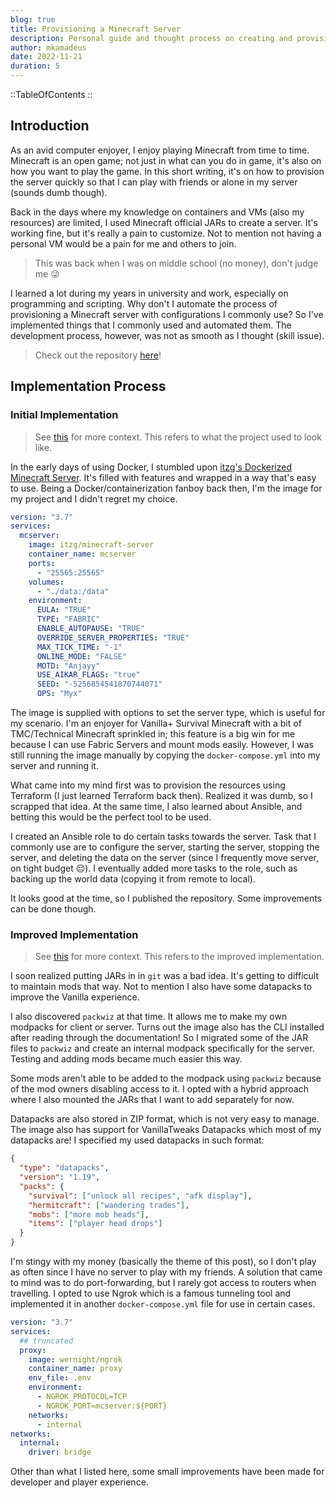 ```yaml
---
blog: true
title: Provisioning a Minecraft Server
description: Personal guide and thought process on creating and provisinoing a Minecraft server.
author: mkamadeus
date: 2022-11-21
duration: 5
---
```


::TableOfContents
::

## Introduction

As an avid computer enjoyer, I enjoy playing Minecraft from time to time.
Minecraft is an open game; not just in what can you do in game, it's also on how you want to play the game.
In this short writing, it's on how to provision the server quickly so that I can play with friends or alone in my server (sounds dumb though).

Back in the days where my knowledge on containers and VMs (also my resources) are limited, I used Minecraft official JARs to create a server.
It's working fine, but it's really a pain to customize.
Not to mention not having a personal VM would be a pain for me and others to join.

> This was back when I was on middle school (no money), don't judge me 😜

I learned a lot during my years in university and work, especially on programming and scripting.
Why don't I automate the process of provisioning a Minecraft server with configurations I commonly use?
So I've implemented things that I commonly used and automated them.
The development process, however, was not as smooth as I thought (skill issue).

> Check out the repository [here](https://github.com/mkamadeus/minecraft-server)!

## Implementation Process

### Initial Implementation

> See [this](https://github.com/mkamadeus/minecraft-server/tree/v0.2.0-1.18.2) for more context. This refers to what the project used to look like.

In the early days of using Docker, I stumbled upon [itzg's Dockerized Minecraft Server](https://github.com/itzg/docker-minecraft-server).
It's filled with features and wrapped in a way that's easy to use.
Being a Docker/containerization fanboy back then, I'm the image for my project and I didn't regret my choice.

```yml
version: "3.7"
services:
  mcserver:
    image: itzg/minecraft-server
    container_name: mcserver
    ports:
      - "25565:25565"
    volumes:
      - "./data:/data"
    environment:
      EULA: "TRUE"
      TYPE: "FABRIC"
      ENABLE_AUTOPAUSE: "TRUE"
      OVERRIDE_SERVER_PROPERTIES: "TRUE"
      MAX_TICK_TIME: "-1"
      ONLINE_MODE: "FALSE"
      MOTD: "Anjayy"
      USE_AIKAR_FLAGS: "true"
      SEED: "-5256854541870744071"
      OPS: "Myx"
```

The image is supplied with options to set the server type, which is useful for my scenario.
I'm an enjoyer for Vanilla+ Survival Minecraft with a bit of TMC/Technical Minecraft sprinkled in; this feature is a big win for me because I can use Fabric Servers and mount mods easily.
However, I was still running the image manually by copying the `docker-compose.yml` into my server and running it.

What came into my mind first was to provision the resources using Terraform (I just learned Terraform back then).
Realized it was dumb, so I scrapped that idea.
At the same time, I also learned about Ansible, and betting this would be the perfect tool to be used.

I created an Ansible role to do certain tasks towards the server.
Task that I commonly use are to configure the server, starting the server, stopping the server, and deleting the data on the server (since I frequently move server, on tight budget 😔).
I eventually added more tasks to the role, such as backing up the world data (copying it from remote to local).

It looks good at the time, so I published the repository.
Some improvements can be done though.

### Improved Implementation

> See [this](https://github.com/mkamadeus/minecraft-server/tree/v0.3.0-1.19.2) for more context. This refers to the improved implementation.

I soon realized putting JARs in in `git` was a bad idea.
It's getting to difficult to maintain mods that way.
Not to mention I also have some datapacks to improve the Vanilla experience.

I also discovered `packwiz` at that time.
It allows me to make my own modpacks for client or server.
Turns out the image also has the CLI installed after reading through the documentation!
So I migrated some of the JAR files to `packwiz` and create an internal modpack specifically for the server.
Testing and adding mods became much easier this way.

Some mods aren't able to be added to the modpack using `packwiz` because of the mod owners disabling access to it.
I opted with a hybrid approach where I also mounted the JARs that I want to add separately for now.

Datapacks are also stored in ZIP format, which is not very easy to manage.
The image also has support for VanillaTweaks Datapacks which most of my datapacks are!
I specified my used datapacks in such format:

```json
{
  "type": "datapacks",
  "version": "1.19",
  "packs": {
    "survival": ["unlock all recipes", "afk display"],
    "hermitcraft": ["wandering trades"],
    "mobs": ["more mob heads"],
    "items": ["player head drops"]
  }
}
```

I'm stingy with my money (basically the theme of this post), so I don't play as often since I have no server to play with my friends.
A solution that came to mind was to do port-forwarding, but I rarely got access to routers when travelling.
I opted to use Ngrok which is a famous tunneling tool and implemented it in another `docker-compose.yml` file for use in certain cases.

```yml
version: "3.7"
services:
  ## truncated
  proxy:
    image: wernight/ngrok
    container_name: proxy
    env_file: .env
    environment:
      - NGROK_PROTOCOL=TCP
      - NGROK_PORT=mcserver:${PORT}
    networks:
      - internal
networks:
  internal:
    driver: bridge
```

Other than what I listed here, some small improvements have been made for developer and player experience.
